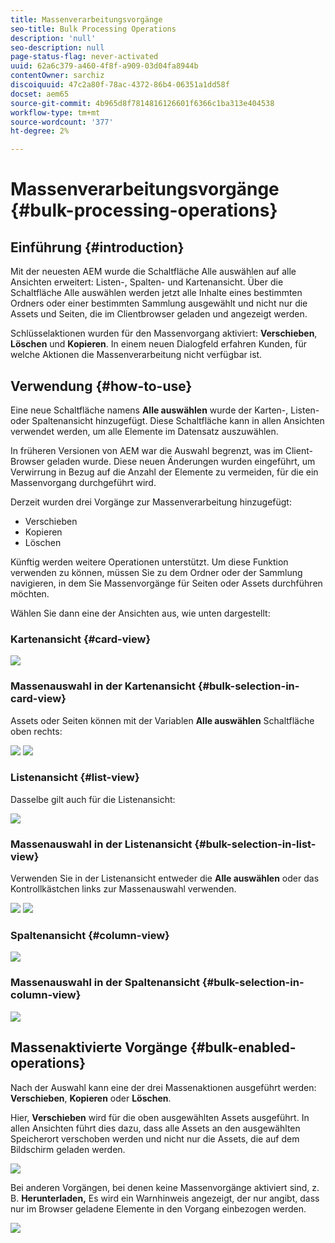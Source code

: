```yaml
---
title: Massenverarbeitungsvorgänge
seo-title: Bulk Processing Operations
description: 'null'
seo-description: null
page-status-flag: never-activated
uuid: 62a6c379-a460-4f8f-a909-03d04fa8944b
contentOwner: sarchiz
discoiquuid: 47c2a80f-78ac-4372-86b4-06351a1dd58f
docset: aem65
source-git-commit: 4b965d8f7814816126601f6366c1ba313e404538
workflow-type: tm+mt
source-wordcount: '377'
ht-degree: 2%

---
```



# Massenverarbeitungsvorgänge {#bulk-processing-operations}

## Einführung    {#introduction}

Mit der neuesten AEM wurde die Schaltfläche Alle auswählen auf alle Ansichten erweitert: Listen-, Spalten- und Kartenansicht. Über die Schaltfläche Alle auswählen werden jetzt alle Inhalte eines bestimmten Ordners oder einer bestimmten Sammlung ausgewählt und nicht nur die Assets und Seiten, die im Clientbrowser geladen und angezeigt werden.

Schlüsselaktionen wurden für den Massenvorgang aktiviert: **Verschieben**, **Löschen** und **Kopieren**. In einem neuen Dialogfeld erfahren Kunden, für welche Aktionen die Massenverarbeitung nicht verfügbar ist.

## Verwendung {#how-to-use}

Eine neue Schaltfläche namens **Alle auswählen** wurde der Karten-, Listen- oder Spaltenansicht hinzugefügt. Diese Schaltfläche kann in allen Ansichten verwendet werden, um alle Elemente im Datensatz auszuwählen.

In früheren Versionen von AEM war die Auswahl begrenzt, was im Client-Browser geladen wurde. Diese neuen Änderungen wurden eingeführt, um Verwirrung in Bezug auf die Anzahl der Elemente zu vermeiden, für die ein Massenvorgang durchgeführt wird.

Derzeit wurden drei Vorgänge zur Massenverarbeitung hinzugefügt:

* Verschieben
* Kopieren
* Löschen

Künftig werden weitere Operationen unterstützt.
Um diese Funktion verwenden zu können, müssen Sie zu dem Ordner oder der Sammlung navigieren, in dem Sie Massenvorgänge für Seiten oder Assets durchführen möchten.

Wählen Sie dann eine der Ansichten aus, wie unten dargestellt:

### Kartenansicht {#card-view}

![](assets/unu.png)

### Massenauswahl in der Kartenansicht {#bulk-selection-in-card-view}

Assets oder Seiten können mit der Variablen **Alle auswählen** Schaltfläche oben rechts:

![](assets/doi.png) ![](assets/trei.png)

### Listenansicht {#list-view}

Dasselbe gilt auch für die Listenansicht:

![](assets/patru_modified.png)

### Massenauswahl in der Listenansicht {#bulk-selection-in-list-view}

Verwenden Sie in der Listenansicht entweder die **Alle auswählen** oder das Kontrollkästchen links zur Massenauswahl verwenden.

![](assets/cinci.png) ![](assets/sase.png)

### Spaltenansicht {#column-view}

![](assets/sapte.png)

### Massenauswahl in der Spaltenansicht {#bulk-selection-in-column-view}

![](assets/opt.png)

## Massenaktivierte Vorgänge {#bulk-enabled-operations}

Nach der Auswahl kann eine der drei Massenaktionen ausgeführt werden: **Verschieben**, **Kopieren** oder **Löschen**.

Hier, **Verschieben** wird für die oben ausgewählten Assets ausgeführt. In allen Ansichten führt dies dazu, dass alle Assets an den ausgewählten Speicherort verschoben werden und nicht nur die Assets, die auf dem Bildschirm geladen werden.

![](assets/noua.png)

Bei anderen Vorgängen, bei denen keine Massenvorgänge aktiviert sind, z. B. **Herunterladen,** Es wird ein Warnhinweis angezeigt, der nur angibt, dass nur im Browser geladene Elemente in den Vorgang einbezogen werden.

![](assets/zece.png)
